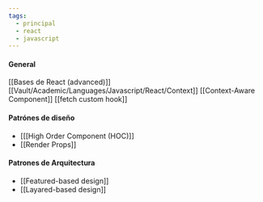 ```yaml
---
tags:
  - principal
  - react
  - javascript
---
```

#### General

[[Bases de React (advanced)]]
[[Vault/Academic/Languages/Javascript/React/Context]]
[[Context-Aware Component]]
[[fetch custom hook]]

#### Patrónes de diseño

-  [[[High Order Component (HOC)]]
-  [[Render Props]]

#### Patrones de Arquitectura

-  [[Featured-based design]]
-  [[Layared-based design]]

